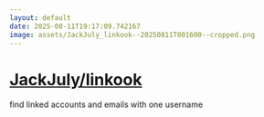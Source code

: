 ```yaml
---
layout: default
date: 2025-08-11T19:17:09.742167
image: assets/JackJuly_linkook--20250811T001600--cropped.png
---
```


# [JackJuly/linkook](https://github.com/JackJuly/linkook)

find linked accounts and emails with one username
